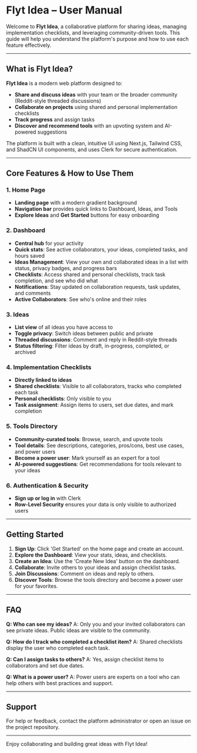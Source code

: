 # Flyt Idea – User Manual

Welcome to **Flyt Idea**, a collaborative platform for sharing ideas, managing implementation checklists, and leveraging community-driven tools. This guide will help you understand the platform's purpose and how to use each feature effectively.

---

## What is Flyt Idea?

**Flyt Idea** is a modern web platform designed to:
- **Share and discuss ideas** with your team or the broader community (Reddit-style threaded discussions)
- **Collaborate on projects** using shared and personal implementation checklists
- **Track progress** and assign tasks
- **Discover and recommend tools** with an upvoting system and AI-powered suggestions

The platform is built with a clean, intuitive UI using Next.js, Tailwind CSS, and ShadCN UI components, and uses Clerk for secure authentication.

---

## Core Features & How to Use Them

### 1. Home Page
- **Landing page** with a modern gradient background
- **Navigation bar** provides quick links to Dashboard, Ideas, and Tools
- **Explore Ideas** and **Get Started** buttons for easy onboarding

### 2. Dashboard
- **Central hub** for your activity
- **Quick stats**: See active collaborators, your ideas, completed tasks, and hours saved
- **Ideas Management**: View your own and collaborated ideas in a list with status, privacy badges, and progress bars
- **Checklists**: Access shared and personal checklists, track task completion, and see who did what
- **Notifications**: Stay updated on collaboration requests, task updates, and comments
- **Active Collaborators**: See who's online and their roles

### 3. Ideas
- **List view** of all ideas you have access to
- **Toggle privacy**: Switch ideas between public and private
- **Threaded discussions**: Comment and reply in Reddit-style threads
- **Status filtering**: Filter ideas by draft, in-progress, completed, or archived

### 4. Implementation Checklists
- **Directly linked to ideas**
- **Shared checklists**: Visible to all collaborators, tracks who completed each task
- **Personal checklists**: Only visible to you
- **Task assignment**: Assign items to users, set due dates, and mark completion

### 5. Tools Directory
- **Community-curated tools**: Browse, search, and upvote tools
- **Tool details**: See descriptions, categories, pros/cons, best use cases, and power users
- **Become a power user**: Mark yourself as an expert for a tool
- **AI-powered suggestions**: Get recommendations for tools relevant to your ideas

### 6. Authentication & Security
- **Sign up or log in** with Clerk
- **Row-Level Security** ensures your data is only visible to authorized users

---

## Getting Started

1. **Sign Up**: Click 'Get Started' on the home page and create an account.
2. **Explore the Dashboard**: View your stats, ideas, and checklists.
3. **Create an Idea**: Use the 'Create New Idea' button on the dashboard.
4. **Collaborate**: Invite others to your ideas and assign checklist tasks.
5. **Join Discussions**: Comment on ideas and reply to others.
6. **Discover Tools**: Browse the tools directory and become a power user for your favorites.

---

## FAQ

**Q: Who can see my ideas?**
A: Only you and your invited collaborators can see private ideas. Public ideas are visible to the community.

**Q: How do I track who completed a checklist item?**
A: Shared checklists display the user who completed each task.

**Q: Can I assign tasks to others?**
A: Yes, assign checklist items to collaborators and set due dates.

**Q: What is a power user?**
A: Power users are experts on a tool who can help others with best practices and support.

---

## Support
For help or feedback, contact the platform administrator or open an issue on the project repository.

---

Enjoy collaborating and building great ideas with Flyt Idea!
